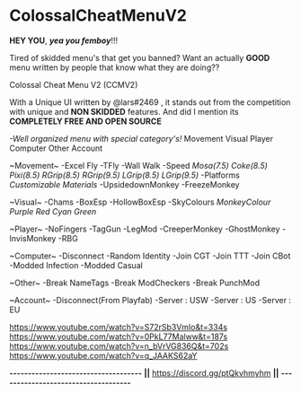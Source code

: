 # ColossalCheatMenuV2
**HEY YOU**, ***yea you femboy***!!!

Tired of skidded menu's that get you banned?
Want an actually **GOOD** menu written by people that know what they are doing??

**<Introducing>**
Colossal Cheat Menu V2 (CCMV2)

With a Unique UI written by @lars#2469 , it stands out from the competition with unique and **NON SKIDDED** features. And did I mention its **COMPLETELY FREE AND OPEN SOURCE**

**<Features>**
*-Well organized menu with special category's!*
Movement
Visual
Player
Computer
Other
Account

~Movement~
-Excel Fly
-TFly
-Wall Walk
-Speed
*Mosa(7.5)*
*Coke(8.5)*
*Pixi(8.5)*
*RGrip(8.5)*
*RGrip(9.5)*
*LGrip(8.5)*
*LGrip(9.5)*
-Platforms
*Customizable Materials*
-UpsidedownMonkey
-FreezeMonkey

~Visual~
-Chams
-BoxEsp
-HollowBoxEsp
-SkyColours
*MonkeyColour*
*Purple*
*Red*
*Cyan*
*Green*

~Player~
-NoFingers
-TagGun
-LegMod
-CreeperMonkey
-GhostMonkey
-InvisMonkey
-RBG

~Computer~
-Disconnect
-Random Identity
-Join CGT
-Join TTT
-Join CBot
-Modded Infection
-Modded Casual

~Other~
-Break NameTags
-Break ModCheckers
-Break PunchMod

~Account~
-Disconnect(From Playfab)
-Server : USW
-Server : US
-Server : EU

**<Videos CCMV2 was used in>**
<https://www.youtube.com/watch?v=S72rSb3VmIo&t=334s>
<https://www.youtube.com/watch?v=0PkL77Malww&t=187s>
<https://www.youtube.com/watch?v=n_bVrVG836Q&t=702s>
<https://www.youtube.com/watch?v=q_JAAKS62aY>

**------------------------------------**
**||** https://discord.gg/ptQkvhmyhm **||**
**------------------------------------**
